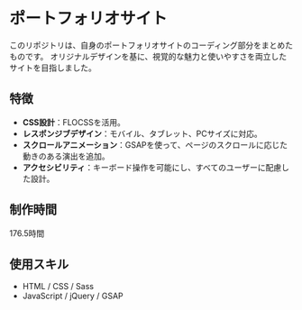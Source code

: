 # ポートフォリオサイト
このリポジトリは、自身のポートフォリオサイトのコーディング部分をまとめたものです。
オリジナルデザインを基に、視覚的な魅力と使いやすさを両立したサイトを目指しました。

## 特徴
* **CSS設計**：FLOCSSを活用。
* **レスポンジブデザイン**：モバイル、タブレット、PCサイズに対応。
* **スクロールアニメーション**：GSAPを使って、ページのスクロールに応じた動きのある演出を追加。
* **アクセシビリティ**：キーボード操作を可能にし、すべてのユーザーに配慮した設計。

## 制作時間
176.5時間

## 使用スキル
* HTML / CSS / Sass
* JavaScript / jQuery / GSAP
